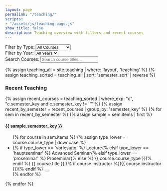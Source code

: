 ```yaml
---
layout: page
permalink: "/teaching/"
scripts:
- "/assets/js/teaching-page.js"
show_title: false
description: Teaching overview with filters and recent courses
---
```

<div class="teaching-page">
  <div id="courseFocusBar" class="course-focus-bar" style="display: none;">
    <button id="backToAllCourses" class="back-to-all-btn" aria-label="Back to all courses">
      <span>
        <i class="fas fa-circle-arrow-left"></i>
        Back to All Courses
      </span>
    </button>
  </div>
  
  <!-- Filter Controls -->
  <div class="filter-controls">
    <div class="filter-group">
      <label for="courseTypeFilter">Filter by Type:</label>
      <select id="courseTypeFilter" class="filter-select">
        <option value="all">All Courses</option>
        <option value="vorlesung">Lectures</option>
        <option value="seminar">Seminars</option>
        <option value="proseminar">Proseminars</option>
        <option value="hauptseminar">Hauptseminars</option>
      </select>
    </div>
    <div class="filter-group">
      <label for="yearFilter">Filter by Year:</label>
      <select id="yearFilter" class="filter-select">
        <option value="all">All Years</option>
        {% assign teaching_all = site.teaching | where: 'layout', 'teaching' %}
        {% assign years = teaching_all | map: 'semester_year' | compact | uniq | sort | reverse %}
        {% for y in years %}
        {% if y %}<option value="{{ y }}">{{ y }}</option>{% endif %}
        {% endfor %}
      </select>
    </div>
    <div class="filter-group">
      <label for="searchFilter">Search Courses:</label>
      <input type="text" id="searchFilter" class="filter-input" placeholder="Search course titles...">
    </div>
  </div>

  {% assign teaching_all = site.teaching | where: 'layout', 'teaching' %}
  {% assign teaching_sorted = teaching_all | sort: 'semester_sort' | reverse %}

  <!-- Recent Teaching (auto) -->
  <div class="teaching-section recent-section">
    <h3 class="section-title recent-title">
      <i class="fas fa-clock"></i> Recent Teaching
    </h3>
    {% assign recent_courses = teaching_sorted | where_exp: "c", "c.semester_key and c.semester_key != ''" %}
    {% assign recent_by_semester = recent_courses | group_by: 'semester_key' %}
    {% for sem in recent_by_semester %}
      {% assign sample = sem.items | first %}
      <div class="semester-group" data-period="recent" data-semester="{{ sample.semester_key }}">
        <h4 class="semester-title recent-semester">
          <i class="fas fa-calendar-alt"></i> {{ sample.semester_key }}
        </h4>
        <ul class="course-list">
          {% for course in sem.items %}
            {% assign type_lower = course.course_type | downcase %}
            <li class="course-item" data-type="{{ type_lower }}" data-year="{{ course.semester_year }}" data-period="recent" {% if course.external_url %}data-course-url="{{ course.external_url }}" data-external="true"{% endif %}>
              <span class="course-badge {{ type_lower }}">
                {% if type_lower == 'vorlesung' %}<i class="fas fa-chalkboard-teacher"></i> Lecture{% elsif type_lower == 'hauptseminar' %}<i class="fas fa-graduation-cap"></i> Advanced Seminar{% elsif type_lower == 'proseminar' %}<i class="fas fa-book-open"></i> Proseminar{% else %}<i class="fas fa-users"></i> {{ course.course_type }}{% endif %}
              </span>
              <span class="course-title">{{ course.title }}</span>
              {% if course.instructor %}<span class="instructors">({{ course.instructor }})</span>{% endif %}
              <button class="course-expand-btn" aria-expanded="false" title="Show details" tabindex="-1" disabled aria-disabled="true">
                <i class="fas fa-chevron-down"></i>
              </button>
              <div class="course-details" style="display: none;">
                <div class="course-details-inner">
                  <div class="course-meta">
                    <span class="meta-item"><i class="fas fa-tag"></i> {{ course.course_type }}</span>
                    {% if course.semester_key %}<span class="meta-item"><i class="fas fa-calendar"></i> {{ course.semester_key }}</span>{% endif %}
                    {% if course.language %}<span class="meta-item"><i class="fas fa-language"></i> {{ course.language }}</span>{% endif %}
                    {% if course.level %}<span class="meta-item"><i class="fas fa-signal"></i> {{ course.level }}</span>{% endif %}
                  </div>
                  {% if course.description %}
                  <div class="course-description">{{ course.description }}</div>
                  {% endif %}
                  {% if course.content %}
                  <div class="course-full-content">{{ course.content }}</div>
                  {% endif %}
                  {% assign has_links = course.links.size %}
                  {% assign has_pdfs  = course.pdfs.size %}
                  {% if has_links or has_pdfs %}
                  <div class="course-links">
                    <div class="links-title"><i class="fas fa-paperclip"></i> Resources</div>
                    <ul>
                      {% if has_links %}
                        {% for link in course.links %}
                          {% if link.url %}
                          <li>
                            <a href="{{ link.url }}" target="_blank" rel="noopener">
                              {% if link.label %}{{ link.label }}{% else %}{{ link.url }}{% endif %}
                            </a>
                          </li>
                          {% endif %}
                        {% endfor %}
                      {% endif %}
                      {% if has_pdfs %}
                        {% for pdf in course.pdfs %}
                          {% if pdf.file %}
                          <li>
                            <a href="{{ pdf.file | relative_url }}" target="_blank" rel="noopener">
                              {% if pdf.label %}{{ pdf.label }}{% else %}PDF{% endif %}
                            </a>
                          </li>
                          {% endif %}
                        {% endfor %}
                      {% endif %}
                    </ul>
                  </div>
                  {% endif %}
                </div>
              </div>
            </li>
          {% endfor %}
        </ul>
      </div>
    {% endfor %}
  </div>
</div>
